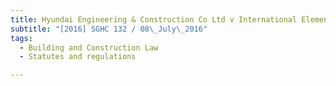 ```yaml
---
title: Hyundai Engineering & Construction Co Ltd v International Elements Pte Ltd 
subtitle: "[2016] SGHC 132 / 08\_July\_2016"
tags:
  - Building and Construction Law
  - Statutes and regulations

---
```


